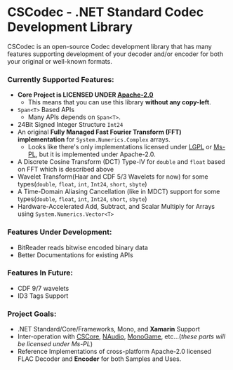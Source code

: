 # CSCodec - .NET Standard Codec Development Library #
CSCodec is an open-source Codec development library that has many features supporting development of your decoder and/or encoder for both your original or well-known formats.

### Currently Supported Features: ###
- **Core Project is LICENSED UNDER __[Apache-2.0](https://github.com/MineCake147E/CSCodec/blob/master/LICENSE.md)__**
  - This means that you can use this library **without any copy-left**.
- `Span<T>` Based APIs
  - Many APIs depends on `Span<T>`.
- 24Bit Signed Integer Structure `Int24`
- An original **Fully Managed Fast Fourier Transform (FFT) implementation** for `System.Numerics.Complex` arrays.
  - Looks like there's only implementations licensed under [LGPL](https://github.com/accord-net/framework/blob/development/LICENSE) or [Ms-PL](https://github.com/naudio/NAudio/blob/master/license.txt), but it is implemented under Apache-2.0.
- A Discrete Cosine Transform (DCT) Type-IV for `double` and `float` based on FFT which is described above
- Wavelet Transform(Haar and CDF 5/3 Wavelets for now) for some types(`double`, `float`, `int`, `Int24`, `short`, `sbyte`)
- A Time-Domain Aliasing Cancellation (like in MDCT) support for some types(`double`, `float`, `int`, `Int24`, `short`, `sbyte`)
- Hardware-Accelerated Add, Subtract, and Scalar Multiply for Arrays using `System.Numerics.Vector<T>`

### Features Under Development: ###
- BitReader reads bitwise encoded binary data
- Better Documentations for existing APIs

### Features In Future: ###
- CDF 9/7 wavelets
- ID3 Tags Support

### Project Goals: ###
- .NET Standard/Core/Frameworks, Mono, and **Xamarin** Support
- Inter-operation with [CSCore](https://github.com/filoe/cscore), [NAudio](https://github.com/naudio/NAudio), [MonoGame](https://github.com/MonoGame/MonoGame), etc...(*these parts will be licensed under Ms-PL*)
- Reference Implementations of cross-platform Apache-2.0 licensed FLAC Decoder and **Encoder** for both Samples and Uses.
